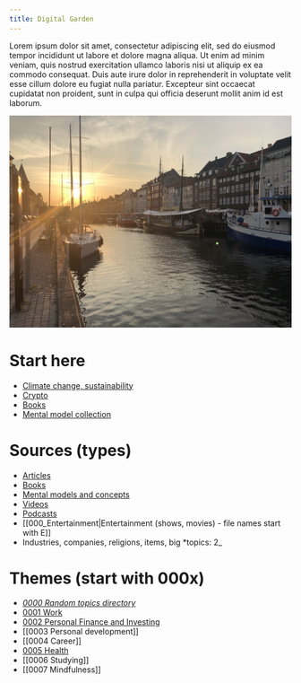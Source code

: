 ```yaml
---
title: Digital Garden
---
```

Lorem ipsum dolor sit amet, consectetur adipiscing elit, sed do eiusmod tempor incididunt ut labore et dolore magna aliqua. Ut enim ad minim veniam, quis nostrud exercitation ullamco laboris nisi ut aliquip ex ea commodo consequat. Duis aute irure dolor in reprehenderit in voluptate velit esse cillum dolore eu fugiat nulla pariatur. Excepteur sint occaecat cupidatat non proident, sunt in culpa qui officia deserunt mollit anim id est laborum.

![](notes/images/E58C52D7-8E42-45F9-AE48-52403C6E264F_1_105_c.jpeg)
# Start here
- [Climate change, sustainability](notes/Climate%20change,%20sustainability.md)
- [Crypto](notes/Crypto.md)
- [Books](notes/Books.md)
- [Mental model collection](notes/Mental%20model%20collection.md)

# Sources (types)
- [Articles](Notes/articles.md)
- [Books](notes/Books.md)
- [Mental models and concepts](notes/Mental%20model%20collection.md)
- [Videos](notes/000_Videos.md)
- [Podcasts](notes/000_Podcasts.md)
- [[000_Entertainment|Entertainment (shows, movies) - file names start with E]]
- Industries, companies, religions, items, big *topics: 2_

# Themes (start with 000x)
- *[0000 Random topics directory](notes/0000%20Random%20topics%20directory.md)* 
- [0001 Work](notes/0001%20Work.md)
- [0002 Personal Finance and Investing](notes/0002%20Personal%20Finance%20and%20Investing.md)
- [[0003 Personal development]]
- [[0004 Career]]
- [0005 Health](notes/0005%20Health.md)
- [[0006 Studying]]
- [[0007 Mindfulness]]

